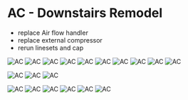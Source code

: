 # AC - Downstairs Remodel

- replace Air flow handler
- replace external compressor
- rerun linesets and cap

![AC](./IMG20230711074515.jpg)
![AC](./IMG20230719202828.jpg)
![AC](./IMG20230719202839.jpg)
![AC](./IMG20230719202927.jpg)
![AC](./IMG20230712103641.jpg)
![AC](./IMG20230714081339.jpg)
![AC](./IMG20230710205204.jpg)
![AC](./IMG20230714161015.jpg)
![AC](./IMG20230714161022.jpg)
![AC](./IMG20230715095946.jpg)

![AC](./IMG20230712090816.jpg)
![AC](./IMG20230712093320.jpg)
![AC](./IMG20230712103510.jpg)

![AC](./20230714_113650.jpg)
![AC](./20230714_113701.jpg)
![AC](./20230714_113711.jpg)
![AC](./IMG20230714101629.jpg)
![AC](./IMG20230719190944.jpg)
![AC](./IMG20230719191000.jpg)
